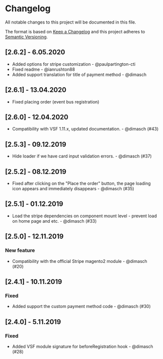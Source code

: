 # Changelog
All notable changes to this project will be documented in this file.

The format is based on [Keep a Changelog](https://keepachangelog.com/en/1.0.0/)
and this project adheres to [Semantic Versioning](https://semver.org/spec/v2.0.0.html).

## [2.6.2] - 6.05.2020
- Added options for stripe customization - @paulpartington-cti
- Fixed readme - @ianrushton88
- Added support translation for title of payment method - @dimasch

## [2.6.1] - 13.04.2020

- Fixed placing order (event bus registration)

## [2.6.0] - 12.04.2020

- Compatibility with VSF 1.11.x, updated documentation. - @dimasch (#43)

## [2.5.3] - 09.12.2019

- Hide loader if we have card input validation errors. - @dimasch (#37)

## [2.5.2] - 08.12.2019

- Fixed after clicking on the "Place the order" button, the page loading icon appears and immediately disappears - @dimasch (#35)

## [2.5.1] - 01.12.2019

- Load the stripe dependencies on component mount level - prevent load on home page and etc. - @dimasch (#33)

## [2.5.0] - 12.11.2019

### New feature
- Compatibility with the official Stripe magento2 module - @dimasch (#20)

## [2.4.1] - 10.11.2019

### Fixed
- Added support the custom payment method code - @dimasch (#30)

## [2.4.0] - 5.11.2019

### Fixed
- Added VSF module signature for beforeRegistration hook - @dimasch (#28)